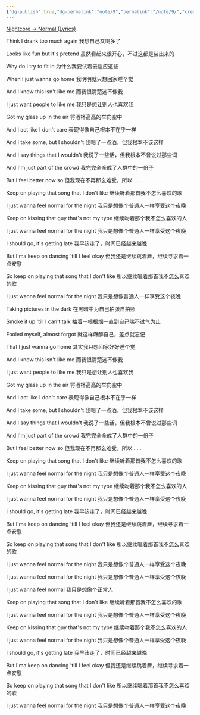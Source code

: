 ```yaml
---
{"dg-publish":true,"dg-permalink":"note/9","permalink":"/note/9/","created":"2024-06-16 23:59:55","updated":"2024-06-17 00:02:03"}
---
```


[Nightcore → Normal (Lyrics)](https://www.youtube.com/watch?v=85iXh82fTwE)

Think I drank too much again 我想自己又喝多了

Looks like fun but it's pretend 虽然看起来很开心，不过这都是装出来的

Why do I try to fit in 为什么我要试着去适应这些

When I just wanna go home 我明明就只想回家睡个觉

And I know this isn't like me 而我很清楚这不像我

I just want people to like me 我只是想让别人也喜欢我

Got my glass up in the air 将酒杯高高的举向空中

And I act like I don't care 表现得像自己根本不在乎一样

And I take some, but I shouldn't 我喝了一点酒，但我根本不该这样

And I say things that I wouldn't 我说了一些话，但我根本不曾说过那些词

And I'm just part of the crowd 我完完全全成了人群中的一份子

But I feel better now so 但我现在不再那么难受，所以……

Keep on playing that song that I don't like 继续听着那首我不怎么喜欢的歌

I just wanna feel normal for the night 我只是想像个普通人一样享受这个夜晚

Keep on kissing that guy that's not my type 继续吻着那个我不怎么喜欢的人

I just wanna feel normal for the night 我只是想像个普通人一样享受这个夜晚

I should go, it's getting late 我早该走了，时间已经越来越晚

But I'ma keep on dancing 'till I feel okay 但我还是继续跳着舞，继续寻求着一点安慰

So keep on playing that song that I don't like 所以继续唱着那首我不怎么喜欢的歌

I just wanna feel normal for the night 我只是想像普通人一样享受这个夜晚

Taking pictures in the dark 在黑暗中为自己拍张自拍照

Smoke it up 'till I can't talk 抽着一根根烟一直到自己喘不过气为止

Fooled myself, almost forgot 就这样麻醉自己，差点就忘记

That I just wanna go home 其实我只想回家好好睡个觉

And I know this isn't like me 而我很清楚这不像我

I just want people to like me 我只是想让别人也喜欢我

Got my glass up in the air 将酒杯高高的举向空中

And I act like I don't care 表现得像自己根本不在乎一样

And I take some, but I shouldn't 我喝了一点酒，但我根本不该这样

And I say things that I wouldn't 我说了一些话，但我根本不曾说过那些词

And I'm just part of the crowd 我完完全全成了人群中的一份子

But I feel better now so 但我现在不再那么难受，所以……

Keep on playing that song that I don't like 继续听着那首我不怎么喜欢的歌

I just wanna feel normal for the night 我只是想像个普通人一样享受这个夜晚

Keep on kissing that guy that's not my type 继续吻着那个我不怎么喜欢的人

I just wanna feel normal for the night 我只是想像个普通人一样享受这个夜晚

I should go, it's getting late 我早该走了，时间已经越来越晚

But I'ma keep on dancing 'till I feel okay 但我还是继续跳着舞，继续寻求着一点安慰

So keep on playing that song that I don't like 所以继续唱着那首我不怎么喜欢的歌

I just wanna feel normal for the night 我只是想像个普通人一样享受这个夜晚

I just wanna feel normal for the night 我只是想像个普通人一样享受这个夜晚

I just wanna feel normal 我只是想像个正常人

Keep on playing that song that I don't like 继续听着那首我不怎么喜欢的歌

I just wanna feel normal for the night 我只是想像个普通人一样享受这个夜晚

Keep on kissing that guy that's not my type 继续吻着那个我不怎么喜欢的人

I just wanna feel normal for the night 我只是想像个普通人一样享受这个夜晚

I should go, it's getting late 我早该走了，时间已经越来越晚

But I'ma keep on dancing 'till I feel okay 但我还是继续跳着舞，继续寻求着一点安慰

So keep on playing that song that I don't like 所以继续唱着那首我不怎么喜欢的歌

I just wanna feel normal for the night 我只是想像个普通人一样享受这个夜晚